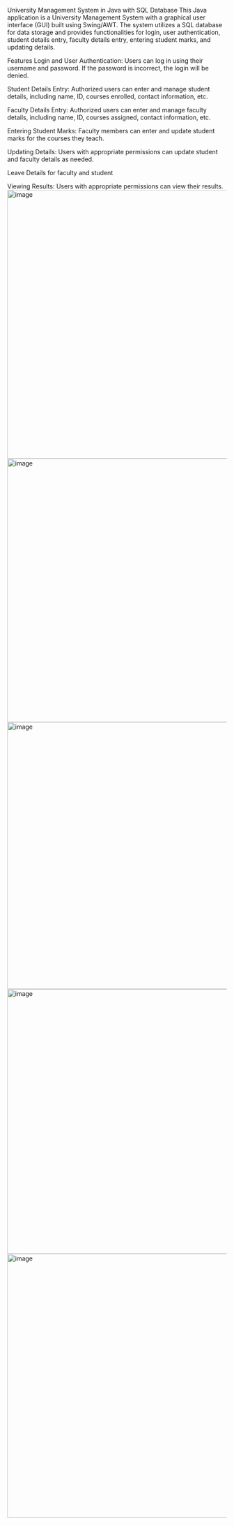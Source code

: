 University Management System in Java with SQL Database This Java application is a University Management System with a graphical user interface (GUI) built using Swing/AWT. The system utilizes a SQL database for data storage and provides functionalities for login, user authentication, student details entry, faculty details entry, entering student marks, and updating details.

Features Login and User Authentication: Users can log in using their username and password. If the password is incorrect, the login will be denied.

Student Details Entry: Authorized users can enter and manage student details, including name, ID, courses enrolled, contact information, etc.

Faculty Details Entry: Authorized users can enter and manage faculty details, including name, ID, courses assigned, contact information, etc.

Entering Student Marks: Faculty members can enter and update student marks for the courses they teach.

Updating Details: Users with appropriate permissions can update student and faculty details as needed.

Leave Details for faculty and student

Viewing Results: Users with appropriate permissions can view their results.
<img width="616" alt="image" src="https://github.com/yashikajaiswal31/UniversityManagementSystem/assets/111109944/3f339e83-e488-4440-a8a0-d262276a5d39">
<img width="604" alt="image" src="https://github.com/yashikajaiswal31/UniversityManagementSystem/assets/111109944/863dfe15-036c-4c4b-bb6b-0295a371d653">
<img width="612" alt="image" src="https://github.com/yashikajaiswal31/UniversityManagementSystem/assets/111109944/ca5c91a0-7d95-45e2-9065-c3e835534085">
<img width="607" alt="image" src="https://github.com/yashikajaiswal31/UniversityManagementSystem/assets/111109944/dc54f829-dde3-4dc5-a01a-d694e288a892">
<img width="605" alt="image" src="https://github.com/yashikajaiswal31/UniversityManagementSystem/assets/111109944/358cd9bc-cc4b-46e9-9c58-52657b7646c1">





